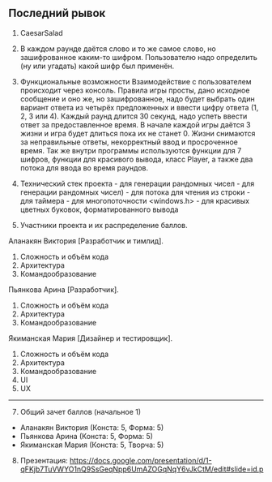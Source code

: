 ## Последний рывок

1. CaesarSalad
2. В каждом раунде даётся слово и то же самое слово, но зашифрованное каким-то шифром. Пользователю надо определить (ну или угадать) какой шифр был применён.
3. Функциональные возможности
  Взаимодействие с пользователем происходит через консоль.
  Правила игры просты, дано исходное сообщение и оно же, но зашифрованное, надо будет выбрать один вариант ответа из четырёх предложенных и ввести цифру ответа (1, 2, 3 или 4). Каждый раунд длится 30 секунд, надо успеть ввести ответ за предоставленное время. В начале каждой игры даётся 3 жизни и игра будет длиться пока их не станет 0. Жизни снимаются за неправильные ответы, некорректный ввод и просроченное время. 
  Так же внутри программы используются функции для 7 шифров, функции для красивого вывода, класс Player, а также два потока для ввода во время раундов.
5. Технический стек проекта
    <cstdlib> - для генерации рандомных чисел
    <ctime> - для генерации рандомных чисел)
    <sstream> - для потока для чтения из строки
    <chrono> - для таймера
    <thread> - для многопоточности
    <windows.h> - для красивых цветных буковок, форматированного вывода

6. Участники проекта и их распределение баллов.

Аланакян Виктория [Разработчик и тимлид]. 
 1. Сложность и объём кода
 2. Архитектура
 3. Командообразование

 Пьянкова Арина [Разработчик]. 
 1. Сложность и объём кода
 2. Архитектура
 3. Командообразование

 Якиманская Мария [Дизайнер и тестировщик]. 
 1. Сложность и объём кода
 2. Архитектура
 3. Командообразование
 4. UI
 5. UX
___________
7. Общий зачет баллов (начальное 1)
- Аланакян Виктория (Конста: 5, Форма: 5)
- Пьянкова Арина (Конста: 5, Форма: 5)
- Якиманская Мария (Конста: 5, Творча: 5)
8. Презентация: https://docs.google.com/presentation/d/1-qFKjb7TuVWYO1nQ9SsGeqNpp6UmAZOGqNqY6vJkCtM/edit#slide=id.p
